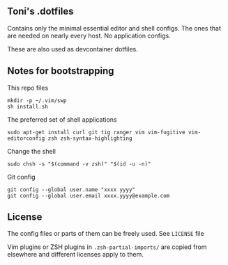 Toni's .dotfiles
---------------

Contains only the minimal essential editor and shell configs. The ones that are needed on nearly every host.
No application configs.

These are also used as devcontainer dotfiles.

Notes for bootstrapping
-----------------------

This repo files

    mkdir -p ~/.vim/swp
    sh install.sh

The preferred set of shell applications

    sudo apt-get install curl git tig ranger vim vim-fugitive vim-editorconfig zsh zsh-syntax-highlighting

Change the shell

    sudo chsh -s "$(command -v zsh)" "$(id -u -n)"

Git config

    git config --global user.name "xxxx yyyy"
    git config --global user.email xxxx.yyyy@example.com

License
-------

The config files or parts of them can be freely used. See `LICENSE` file

Vim plugins or ZSH plugins in `.zsh-partial-imports/` are copied from elsewhere and different licenses apply to them.
